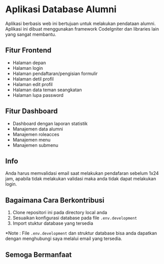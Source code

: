 # Aplikasi Database Alumni

Aplikasi berbasis web ini bertujuan untuk melakukan pendataan alumni. Aplikasi ini dibuat menggunakan framework CodeIgniter dan libraries lain yang sangat membantu.

## Fitur Frontend
- Halaman depan
- Halaman login
- Halaman pendaftaran/pengisian formulir
- Halaman detil profil
- Halaman edit profil
- Halaman data teman seangkatan
- Halaman lupa password

## Fitur Dashboard
- Dashboard dengan laporan statistik
- Manajemen data alumni
- Manajemen roleacces
- Manajemen menu 
- Manajemen submenu

## Info
Anda harus memvalidasi email saat melakukan pendafaran sebelum 1x24 jam, apabila tidak melakukan validasi maka anda tidak dapat melakukan login.

## Bagaimana Cara Berkontribusi
1. Clone repositori ini pada directory local anda
2. Sesuaikan konfigurasi database pada file `.env.development`
3. Import stuktur database yang tersedia

*Note : File `.env.development` dan struktur database bisa anda dapatkan dengan menghubungi saya melalui email yang tersedia.

## Semoga Bermanfaat